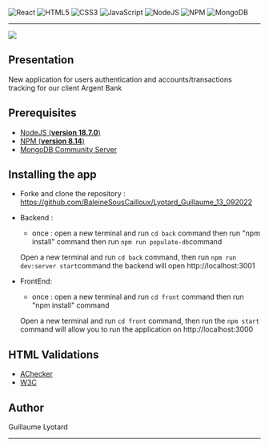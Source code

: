 ![React](https://img.shields.io/badge/react-%2320232a.svg?style=for-the-badge&logo=react&logoColor=%2361DAFB)
![HTML5](https://img.shields.io/badge/html5-%23E34F26.svg?style=for-the-badge&logo=html5&logoColor=white)
![CSS3](https://img.shields.io/badge/css3-%231572B6.svg?style=for-the-badge&logo=css3&logoColor=white)
![JavaScript](https://img.shields.io/badge/javascript-%23323330.svg?style=for-the-badge&logo=javascript&logoColor=%23F7DF1E)
![NodeJS](https://img.shields.io/badge/node.js-6DA55F?style=for-the-badge&logo=node.js&logoColor=white)
![NPM](https://img.shields.io/badge/NPM-%23000000.svg?style=for-the-badge&logo=npm&logoColor=white)
![MongoDB](https://img.shields.io/badge/MongoDB-ff69b4?style=for-the-badge&logo=npm&logoColor=white)

---

![](./front/src/public/argentBankLogo.png)

## Presentation

New application for users authentication and accounts/transactions tracking for our client Argent Bank

## Prerequisites

- [NodeJS (**version 18.7.0**)](https://nodejs.org/en/)
- [NPM (**version 8.14**)](https://www.npmjs.com/)
- [MongoDB Community Server](https://www.mongodb.com/try/download/community)

## Installing the app

- Forke and clone the repository : https://github.com/BaleineSousCailloux/Lyotard_Guillaume_13_092022

- Backend :
    * once : open a new terminal and run `cd back` command
        then run "npm install" command
        then run `npm run populate-db`command

  Open a new terminal and run `cd back` command,
  then run `npm run dev:server start`command
  the backend will open http://localhost:3001

- FrontEnd:
    * once : open a new terminal and run `cd front` command
        then run "npm install" command

  Open a new terminal and run `cd front` command,
  then run the `npm start` command will allow you to run the application on http://localhost:3000

## HTML Validations

- [AChecker](https://github.com/BaleineSousCailloux/Lyotard_Guillaume_12_082022/blob/main/sportsee-front/docs/validations/AChecker.png)
- [W3C](https://github.com/BaleineSousCailloux/Lyotard_Guillaume_12_082022/blob/main/sportsee-front/docs/validations/W3C.png)

## Author

Guillaume Lyotard

---
